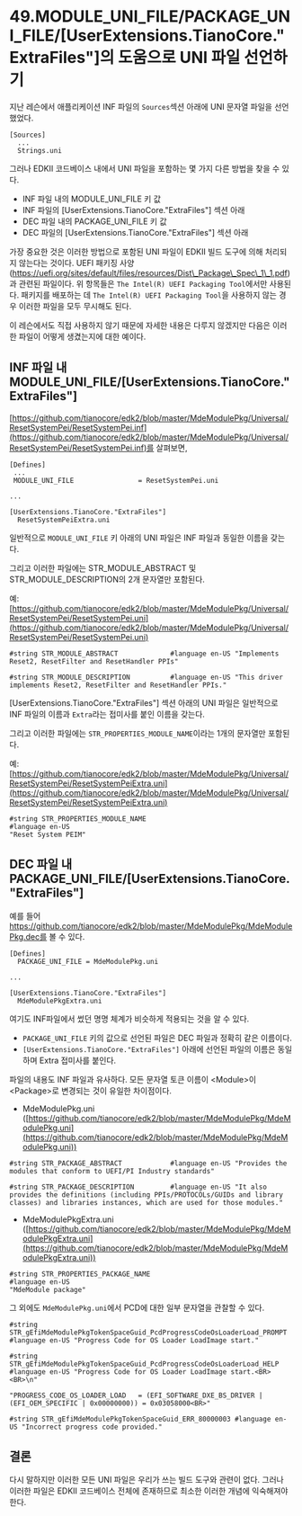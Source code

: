 # 49.MODULE\_UNI\_FILE/PACKAGE\_UNI\_FILE/\[UserExtensions.TianoCore."ExtraFiles"]의 도움으로 UNI 파일 선언하기

지난 레슨에서 애플리케이션 INF 파일의 `Sources`섹션 아래에 UNI 문자열 파일을 선언했었다.

```
[Sources]
  ...
  Strings.uni
```

그러나 EDKII 코드베이스 내에서 UNI 파일을 포함하는 몇 가지 다른 방법을 찾을 수 있다.

* INF 파일 내의 MODULE\_UNI\_FILE 키 값
* INF 파일의 \[UserExtensions.TianoCore."ExtraFiles"] 섹션 아래
* DEC 파일 내의 PACKAGE\_UNI\_FILE 키 값
* DEC 파일의 \[UserExtensions.TianoCore."ExtraFiles"] 섹션 아래

가장 중요한 것은 이러한 방법으로 포함된 UNI 파일이 EDKII 빌드 도구에 의해 처리되지 않는다는 것이다. UEFI 패키징 사양(https://uefi.org/sites/default/files/resources/Dist\_Package\_Spec\_1\_1.pdf)과 관련된 파일이다. 위 항목들은 `The Intel(R) UEFI Packaging Tool`에서만 사용된다. 패키지를 배포하는 데  `The Intel(R) UEFI Packaging Tool`을 사용하지 않는 경우 이러한 파일을 모두 무시해도 된다.

이 레슨에서도 직접 사용하지 않기 때문에 자세한 내용은 다루지 않겠지만 다음은 이러한 파일이 어떻게 생겼는지에 대한 예이다.

## INF 파일 내 MODULE\_UNI\_FILE/\[UserExtensions.TianoCore."ExtraFiles"]

[https://github.com/tianocore/edk2/blob/master/MdeModulePkg/Universal/ResetSystemPei/ResetSystemPei.inf](https://github.com/tianocore/edk2/blob/master/MdeModulePkg/Universal/ResetSystemPei/ResetSystemPei.inf)를 살펴보면,

```
[Defines]
 ...
 MODULE_UNI_FILE                = ResetSystemPei.uni

...

[UserExtensions.TianoCore."ExtraFiles"]
  ResetSystemPeiExtra.uni
```

일반적으로 `MODULE_UNI_FILE` 키 아래의 UNI 파일은 INF 파일과 동일한 이름을 갖는다.

그리고 이러한 파일에는 STR\_MODULE\_ABSTRACT 및 STR\_MODULE\_DESCRIPTION의 2개 문자열만 포함된다.

예: [https://github.com/tianocore/edk2/blob/master/MdeModulePkg/Universal/ResetSystemPei/ResetSystemPei.uni](https://github.com/tianocore/edk2/blob/master/MdeModulePkg/Universal/ResetSystemPei/ResetSystemPei.uni)

```
#string STR_MODULE_ABSTRACT             #language en-US "Implements Reset2, ResetFilter and ResetHandler PPIs"

#string STR_MODULE_DESCRIPTION          #language en-US "This driver implements Reset2, ResetFilter and ResetHandler PPIs."
```

\[UserExtensions.TianoCore."ExtraFiles"] 섹션 아래의 UNI 파일은 일반적으로 INF 파일의 이름과 `Extra`라는 접미사를 붙인 이름을 갖는다.

그리고 이러한 파일에는 `STR_PROPERTIES_MODULE_NAME`이라는 1개의 문자열만 포함된다.

예: [https://github.com/tianocore/edk2/blob/master/MdeModulePkg/Universal/ResetSystemPei/ResetSystemPeiExtra.uni](https://github.com/tianocore/edk2/blob/master/MdeModulePkg/Universal/ResetSystemPei/ResetSystemPeiExtra.uni)

```
#string STR_PROPERTIES_MODULE_NAME
#language en-US
"Reset System PEIM"
```

## DEC 파일 내 PACKAGE\_UNI\_FILE/\[UserExtensions.TianoCore."ExtraFiles"]

예를 들어 https://github.com/tianocore/edk2/blob/master/MdeModulePkg/MdeModulePkg.dec를 볼 수 있다.&#x20;

```
[Defines]
  PACKAGE_UNI_FILE = MdeModulePkg.uni

...

[UserExtensions.TianoCore."ExtraFiles"]
  MdeModulePkgExtra.uni
```

여기도 INF파일에서 썼던 명명 체계가 비슷하게 적용되는 것을 알 수 있다.

* `PACKAGE_UNI_FILE` 키의 값으로 선언된 파일은 DEC 파일과 정확히 같은 이름이다.
* `[UserExtensions.TianoCore."ExtraFiles"]` 아래에 선언된 파일의 이름은 동일하며 Extra 접미사를 붙인다.

파일의 내용도 INF 파일과 유사하다. 모든 문자열 토큰 이름이 \<Module>이 \<Package>로 변경되는 것이 유일한 차이점이다.

* MdeModulePkg.uni ([https://github.com/tianocore/edk2/blob/master/MdeModulePkg/MdeModulePkg.uni](https://github.com/tianocore/edk2/blob/master/MdeModulePkg/MdeModulePkg.uni))

```
#string STR_PACKAGE_ABSTRACT            #language en-US "Provides the modules that conform to UEFI/PI Industry standards"

#string STR_PACKAGE_DESCRIPTION         #language en-US "It also provides the definitions (including PPIs/PROTOCOLs/GUIDs and library classes) and libraries instances, which are used for those modules."
```

* MdeModulePkgExtra.uni ([https://github.com/tianocore/edk2/blob/master/MdeModulePkg/MdeModulePkgExtra.uni](https://github.com/tianocore/edk2/blob/master/MdeModulePkg/MdeModulePkgExtra.uni))

```
#string STR_PROPERTIES_PACKAGE_NAME
#language en-US
"MdeModule package"
```

그 외에도 `MdeModulePkg.uni`에서 PCD에 대한 일부 문자열을 관찰할 수 있다.

```
#string STR_gEfiMdeModulePkgTokenSpaceGuid_PcdProgressCodeOsLoaderLoad_PROMPT  #language en-US "Progress Code for OS Loader LoadImage start."

#string STR_gEfiMdeModulePkgTokenSpaceGuid_PcdProgressCodeOsLoaderLoad_HELP  #language en-US "Progress Code for OS Loader LoadImage start.<BR><BR>\n"
                                                                                             "PROGRESS_CODE_OS_LOADER_LOAD   = (EFI_SOFTWARE_DXE_BS_DRIVER | (EFI_OEM_SPECIFIC | 0x00000000)) = 0x03058000<BR>"

#string STR_gEfiMdeModulePkgTokenSpaceGuid_ERR_80000003 #language en-US "Incorrect progress code provided."
```

## 결론

다시 말하지만 이러한 모든 UNI 파일은 우리가 쓰는 빌드 도구와 관련이 없다. 그러나 이러한 파일은 EDKII 코드베이스 전체에 존재하므로 최소한 이러한 개념에 익숙해져야 한다.
